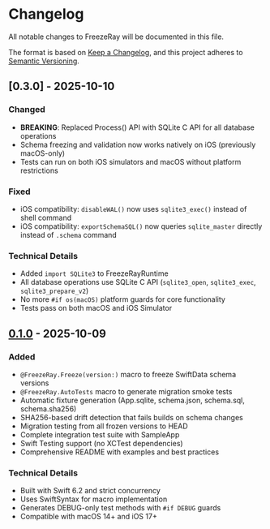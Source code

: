 # Changelog

All notable changes to FreezeRay will be documented in this file.

The format is based on [Keep a Changelog](https://keepachangelog.com/en/1.0.0/),
and this project adheres to [Semantic Versioning](https://semver.org/spec/v2.0.0.html).

## [0.3.0] - 2025-10-10

### Changed
- **BREAKING**: Replaced Process() API with SQLite C API for all database operations
- Schema freezing and validation now works natively on iOS (previously macOS-only)
- Tests can run on both iOS simulators and macOS without platform restrictions

### Fixed
- iOS compatibility: `disableWAL()` now uses `sqlite3_exec()` instead of shell command
- iOS compatibility: `exportSchemaSQL()` now queries `sqlite_master` directly instead of `.schema` command

### Technical Details
- Added `import SQLite3` to FreezeRayRuntime
- All database operations use SQLite C API (`sqlite3_open`, `sqlite3_exec`, `sqlite3_prepare_v2`)
- No more `#if os(macOS)` platform guards for core functionality
- Tests pass on both macOS and iOS Simulator

## [0.1.0] - 2025-10-09

### Added
- `@FreezeRay.Freeze(version:)` macro to freeze SwiftData schema versions
- `@FreezeRay.AutoTests` macro to generate migration smoke tests
- Automatic fixture generation (App.sqlite, schema.json, schema.sql, schema.sha256)
- SHA256-based drift detection that fails builds on schema changes
- Migration testing from all frozen versions to HEAD
- Complete integration test suite with SampleApp
- Swift Testing support (no XCTest dependencies)
- Comprehensive README with examples and best practices

### Technical Details
- Built with Swift 6.2 and strict concurrency
- Uses SwiftSyntax for macro implementation
- Generates DEBUG-only test methods with `#if DEBUG` guards
- Compatible with macOS 14+ and iOS 17+

[0.1.0]: https://github.com/didgeoridoo/FreezeRay/releases/tag/0.1.0

